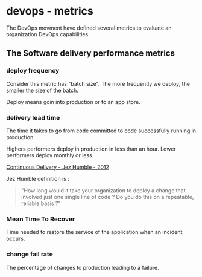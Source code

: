 # devops - metrics

The DevOps movment have defined several metrics to evaluate an organization DevOps capabilities.

## The Software delivery performance metrics

### deploy frequency

Consider this metric has "batch size". The more frequently we deploy, the smaller the size of the batch.

Deploy means goin into production or to an app store.

### delivery lead time

The time it takes to go from code committed to code successfully running in production.

Highers performers deploy in production in less than an hour. Lower performers deploy monthly or less.

[Continuous Delivery - Jez Humble - 2012](https://www.youtube.com/watch?v=skLJuksCRTw)

Jez Humble definition is :

> "How long would it take your organization to deploy a change that involved just one single line of code ?
> Do you do this on a repeatable, reliable basis ?"

### Mean Time To Recover

Time needed to restore the service of the application when an incident occurs.

### change fail rate

The percentage of changes to production leading to a failure.
